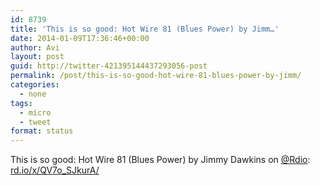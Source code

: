 ```yaml
---
id: 8739
title: 'This is so good: Hot Wire 81 (Blues Power) by Jimm…'
date: 2014-01-09T17:36:46+00:00
author: Avi
layout: post
guid: http://twitter-421395144437293056-post
permalink: /post/this-is-so-good-hot-wire-81-blues-power-by-jimm/
categories:
  - none
tags:
  - micro
  - tweet
format: status
---
```

This is so good: Hot Wire 81 (Blues Power) by Jimmy Dawkins on [@Rdio](http://twitter.com/Rdio): [rd.io/x/QV7o_SJkurA/](http://rd.io/x/QV7o_SJkurA/)